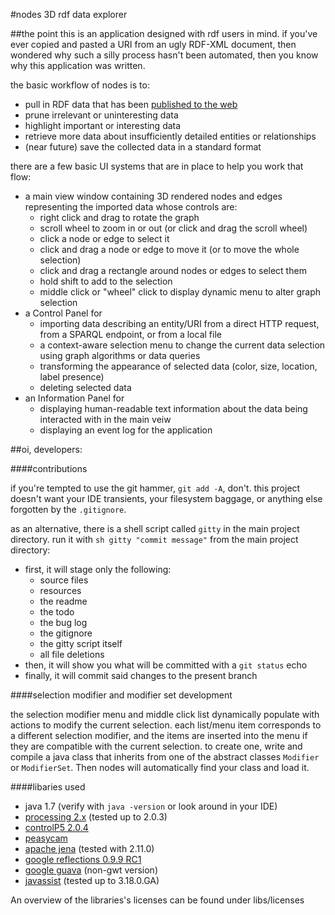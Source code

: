#nodes
3D rdf data explorer

##the point
this is an application designed with rdf users in mind.
if you've ever copied and pasted a URI from an ugly RDF-XML document, then wondered why such a silly process hasn't been automated, then you know why this application was written.

the basic workflow of nodes is to:

- pull in RDF data that has been [published to the web](http://linkeddatabook.com/book)
- prune irrelevant or uninteresting data
- highlight important or interesting data
- retrieve more data about insufficiently detailed entities or relationships
- (near future) save the collected data in a standard format

there are a few basic UI systems that are in place to help you work that flow:

- a main view window containing 3D rendered nodes and edges representing the imported data whose controls are:
    - right click and drag to rotate the graph
    - scroll wheel to zoom in or out (or click and drag the scroll wheel)
    - click a node or edge to select it
    - click and drag a node or edge to move it (or to move the whole selection)
    - click and drag a rectangle around nodes or edges to select them
    - hold shift to add to the selection
	- middle click or "wheel" click to display dynamic menu to alter graph selection
- a Control Panel for
    - importing data describing an entity/URI from a direct HTTP request, from a SPARQL endpoint, or from a local file
    - a context-aware selection menu to change the current data selection using graph algorithms or data queries
    - transforming the appearance of selected data (color, size, location, label presence)
    - deleting selected data
- an Information Panel for
    - displaying human-readable text information about the data being interacted with in the main veiw
    - displaying an event log for the application


##oi, developers:

####contributions

if you're tempted to use the git hammer, `git add -A`, don't.  this project doesn't want your IDE transients, your filesystem baggage, or anything else forgotten by the `.gitignore`.

as an alternative, there is a shell script called `gitty` in the main project directory.  run it with `sh gitty "commit message"` from the main project directory:

- first, it will stage only the following:
    - source files
    - resources
    - the readme
    - the todo
    - the bug log
    - the gitignore
    - the gitty script itself
    - all file deletions
- then, it will show you what will be committed with a `git status` echo
- finally, it will commit said changes to the present branch

####selection modifier and modifier set development

the selection modifier menu and middle click list dynamically populate with actions to modify the current selection.
each list/menu item corresponds to a different selection modifier, and the items are inserted into the menu if they are compatible with the current selection.
to create one, write and compile a java class that inherits from one of the abstract classes `Modifier` or `ModifierSet`.
Then nodes will automatically find your class and load it.

####libaries used

- java 1.7 (verify with `java -version` or look around in your IDE)
- [processing 2.x](https://processing.org/) (tested up to 2.0.3)
- [controlP5 2.0.4](http://code.google.com/p/controlp5)
- [peasycam](https://github.com/jeffg2k/peasycam)
- [apache jena](http://jena.apache.org/) (tested with 2.11.0)
- [google reflections 0.9.9 RC1](https://code.google.com/p/reflections/)
- [google guava](https://code.google.com/p/guava-libraries/) (non-gwt version)
- [javassist](http://www.csg.ci.i.u-tokyo.ac.jp/~chiba/javassist/)	(tested up to 3.18.0.GA)

An overview of the libraries's licenses can be found under libs/licenses 
